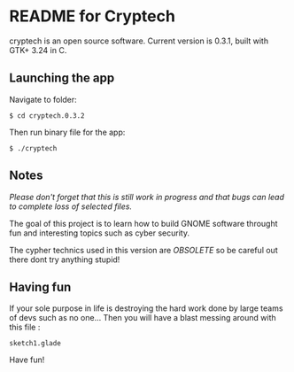 README for Cryptech 
========================
cryptech is an open source software. Current version is 0.3.1, built with GTK+ 3.24 in C.

## Launching the app
Navigate to folder:
```
$ cd cryptech.0.3.2
```
Then run binary file for the app:
```
$ ./cryptech
```
## Notes

*Please don't forget that this is still work in progress and that bugs can lead to complete loss of selected files.*

The goal of this project is to learn how to build GNOME software throught fun and interesting topics such as cyber security.

The cypher technics used in this version are *OBSOLETE* so be careful out there dont try anything stupid! 

## Having fun 
If your sole purpose in life is destroying the hard work done by large teams of devs such as no one…
Then you will have a blast messing around with this file :
```
sketch1.glade 
```
Have fun!
